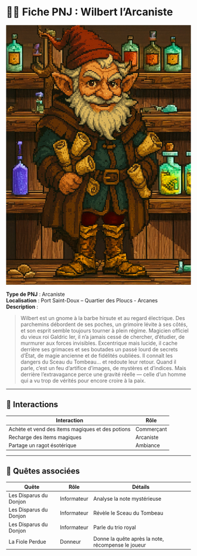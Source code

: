 # 🧙‍♂️ Fiche PNJ : Wilbert l’Arcaniste

![wilbert-larcaniste.png](../../assets/img/chapter1/npc/wilbert-larcaniste.png)

**Type de PNJ** : Arcaniste  
**Localisation** : Port Saint-Doux – Quartier des Ploucs - Arcanes  
**Description** :
> Wilbert est un gnome à la barbe hirsute et au regard électrique. Des parchemins débordent de ses poches, un grimoire
> lévite à ses côtés, et son esprit semble toujours tourner à plein régime. Magicien officiel du vieux roi Galdric Ier,
> il n’a jamais cessé de chercher, d’étudier, de murmurer aux forces invisibles.
> Excentrique mais lucide, il cache derrière ses grimaces et ses boutades un passé lourd de secrets d’État, de magie
> ancienne et de fidélités oubliées. Il connaît les dangers du Sceau du Tombeau… et redoute leur retour.
> Quand il parle, c’est un feu d’artifice d’images, de mystères et d’indices. Mais derrière l’extravagance perce une
> gravité réelle — celle d’un homme qui a vu trop de vérités pour encore croire à la paix.

---

## 💬 Interactions

| Interaction                                      | Rôle       |
|--------------------------------------------------|------------|
| Achète et vend des items magiques et des potions | Commerçant |
| Recharge des items magiques                      | Arcaniste  |
| Partage un ragot ésotérique                      | Ambiance   |

---

## 📜 Quêtes associées

| Quête                  | Rôle        | Détails                                            |
|------------------------|-------------|----------------------------------------------------|
| Les Disparus du Donjon | Informateur | Analyse la note mystérieuse                        |
| Les Disparus du Donjon | Informateur | Révèle le Sceau du Tombeau                         |
| Les Disparus du Donjon | Informateur | Parle du trio royal                                |
| La Fiole Perdue        | Donneur     | Donne la quête après la note, récompense le joueur |
